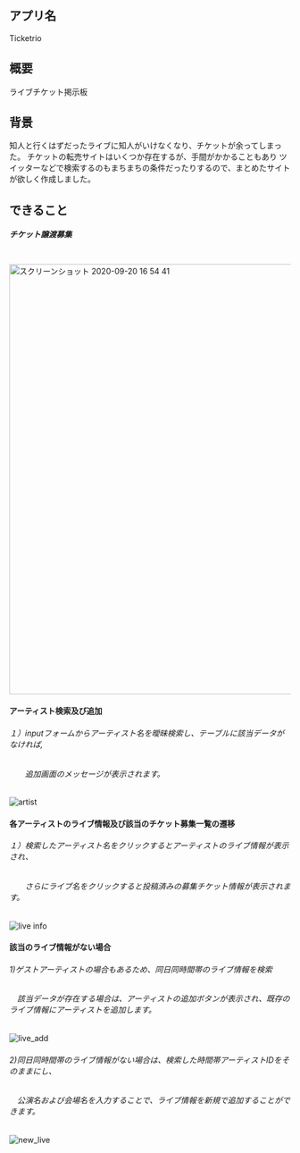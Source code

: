 ## アプリ名

Ticketrio

## 概要

ライブチケット掲示板

## 背景
知人と行くはずだったライブに知人がいけなくなり、チケットが余ってしまった。
チケットの転売サイトはいくつか存在するが、手間がかかることもあり
ツイッターなどで検索するのもまちまちの条件だったりするので、まとめたサイトが欲しく作成しました。
　
 
## できること
##### チケット譲渡募集 <br>
　<img width="770" alt="スクリーンショット 2020-09-20 16 54 41" src="https://user-images.githubusercontent.com/63763161/93706538-45860800-fb62-11ea-90fa-07cf5e4b3d0a.png">
 
#### アーティスト検索及び追加 <br>
###### １）inputフォームからアーティスト名を曖昧検索し、テーブルに該当データがなければ,<br>
###### 　　追加画面のメッセージが表示されます。
   ![artist](https://user-images.githubusercontent.com/63763161/93707562-c3e6a800-fb6a-11ea-92c8-6888f83a8af7.gif)

#### 各アーティストのライブ情報及び該当のチケット募集一覧の遷移 <br>
###### １）検索したアーティスト名をクリックするとアーティストのライブ情報が表示され、<br>
###### 　　さらにライブ名をクリックすると投稿済みの募集チケット情報が表示されます。
   ![live info](https://user-images.githubusercontent.com/63763161/93709267-02369400-fb78-11ea-8b2e-e6a701440bd0.gif)

#### 該当のライブ情報がない場合<br>
###### 1)ゲストアーティストの場合もあるため、同日同時間帯のライブ情報を検索<br>
###### 　該当データが存在する場合は、アーティストの追加ボタンが表示され、既存のライブ情報にアーティストを追加します。
 ![live_add](https://user-images.githubusercontent.com/63763161/93711421-34042680-fb89-11ea-857e-04926969fe4d.gif)
###### 2)同日同時間帯のライブ情報がない場合は、検索した時間帯アーティストIDをそのままにし、
###### 　公演名および会場名を入力することで、ライブ情報を新規で追加することができます。
 ![new_live](https://user-images.githubusercontent.com/63763161/93711803-16848c00-fb8c-11ea-943f-b33d95cf0138.gif)

